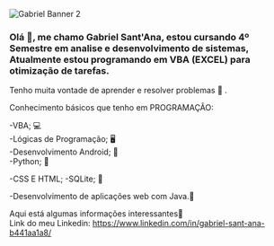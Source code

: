 ![Gabriel Banner 2 ](https://user-images.githubusercontent.com/74156967/102727521-dce72c80-4304-11eb-96ce-00f292ccb9ad.jpg)




### Olá 👋, me chamo Gabriel Sant'Ana, estou cursando 4º Semestre em analise e desenvolvimento de sistemas, Atualmente estou programando em VBA (EXCEL) para otimização de tarefas. 
Tenho muita vontade de aprender e resolver problemas 🎯 .

Conhecimento básicos que tenho em PROGRAMAÇÂO:


  -VBA; 💻             
  -Lógicas de Programação; 🖥️  
  -Desenvolvimento Android; 📱  
  -Python; 📖 
  
  -CSS E HTML;
  -SQLite; 🔋
  
  -Desenvolvimento de aplicações web com Java.🧩 
  
  Aqui está algumas informações interessantes🚀  
  Link do meu Linkedin: https://www.linkedin.com/in/gabriel-sant-ana-b441aa1a8/
  
